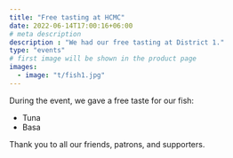```yaml
---
title: "Free tasting at HCMC"
date: 2022-06-14T17:00:16+06:00
# meta description
description : "We had our free tasting at District 1."
type: "events"
# first image will be shown in the product page
images:
  - image: "t/fish1.jpg"
---
```



During the event, we gave a free taste for our fish:

- Tuna
- Basa

Thank you to all our friends, patrons, and supporters.  